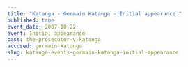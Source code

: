 ```yaml
---
title: "Katanga - Germain Katanga - Initial appearance "
published: true
event_date: 2007-10-22
event: Initial appearance
case: the-prosecutor-v-katanga
accused: germain-katanga
slug: katanga-events-germain-katanga-initial-appearance
---
```

